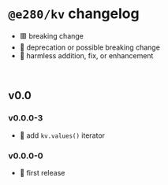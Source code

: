 
# `@e280/kv` changelog
- 🟥 breaking change
- 🔶 deprecation or possible breaking change
- 🍏 harmless addition, fix, or enhancement

<br/>

## v0.0

### v0.0.0-3
- 🍏 add `kv.values()` iterator

### v0.0.0-0
- 🍏 first release

